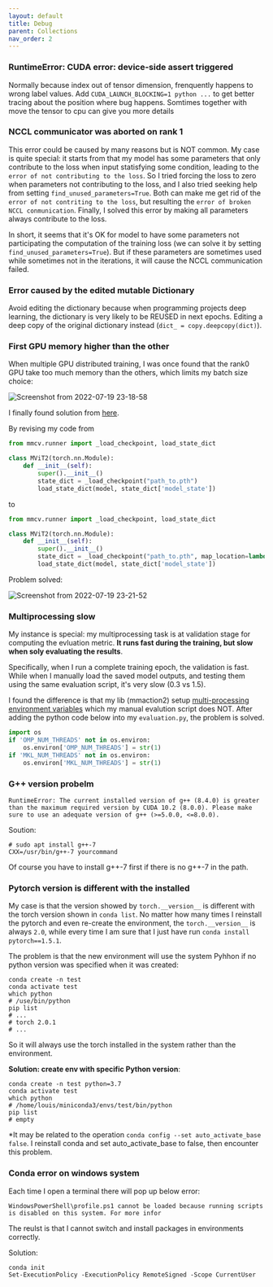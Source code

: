```yaml
---
layout: default
title: Debug
parent: Collections
nav_order: 2
---
```



### RuntimeError: CUDA error: device-side assert triggered
Normally because index out of tensor dimension, frenquently happens to wrong label values.
Add `CUDA_LAUNCH_BLOCKING=1 python ...` to get better tracing about the position where bug happens. Somtimes together with move the tensor to cpu can give you more details

### NCCL communicator was aborted on rank 1
This error could be caused by many reasons but is NOT common. My case is quite special: it starts from that my model has some parameters that only contribute to the loss when input statisfying some condition, leading to the `error of not contributing to the loss`. So I tried forcing the loss to zero when parameters not contributing to the loss, and I also tried seeking help from setting `find_unused_parameters=True`. Both can make me get rid of the `error of not contriting to the loss`, but resulting the `error of broken NCCL conmunication`. Finally, I solved this error by making all parameters always contribute to the loss.

In short, it seems that it's OK for model to have some parameters not participating the computation of the training loss (we can solve it by setting `find_unused_parameters=True`). But if these parameters are sometimes used while sometimes not in the iterations, it will cause the NCCL communication failed.

### Error caused by the edited mutable Dictionary
Avoid editing the dictionary because when programming projects deep learning, the dictionary is very likely to be REUSED in next epochs. Editing a deep copy of the original dictionary instead (`dict_ = copy.deepcopy(dict)`).

### First GPU memory higher than the other
When multiple GPU distributed training, I was once found that the rank0 GPU take too much memory than the others, which limits my batch size choice:

![Screenshot from 2022-07-19 23-18-58](https://user-images.githubusercontent.com/42603768/179787093-64e697a8-4baf-4378-9131-7cfe568ce0eb.png)

I finally found solution from [here](https://discuss.pytorch.org/t/multiple-gpu-use-significant-first-gpu-memory-consumption/48846/7?u=chongkai_lu).

By revising my code from
```python
from mmcv.runner import _load_checkpoint, load_state_dict

class MViT2(torch.nn.Module):
    def __init__(self):
        super().__init__()
        state_dict = _load_checkpoint("path_to.pth")
        load_state_dict(model, state_dict['model_state'])
```
to 
```python
from mmcv.runner import _load_checkpoint, load_state_dict

class MViT2(torch.nn.Module):
    def __init__(self):
        super().__init__()
        state_dict = _load_checkpoint("path_to.pth", map_location=lambda storage, loc: storage)
        load_state_dict(model, state_dict['model_state'])
```
Problem solved:

![Screenshot from 2022-07-19 23-21-52](https://user-images.githubusercontent.com/42603768/179787709-4e170813-9e42-404a-8c27-afbb777e7ca4.png)

### Multiprocessing slow
My instance is special: my multiprocessing task is at validation stage for computing the evluation metric. **It runs fast during the training, but slow when soly evaluating the results**. 

Specifically, when I run a complete training epoch, the validation is fast. While when I manually load the saved model outputs, and testing them using the same evaluation script, it's very slow (0.3 vs 1.5). 

I found the difference is that my lib (mmaction2) setup [multi-processing environment variables](https://github.com/open-mmlab/mmaction2/blob/fa3221f23168f8e1d964e3d56b0af7d7861a03d2/mmaction/utils/setup_env.py#L30) which my manual evalution script does NOT. After adding the python code below into my `evaluation.py`, the problem is solved.
```python
import os
if 'OMP_NUM_THREADS' not in os.environ:
    os.environ['OMP_NUM_THREADS'] = str(1)
if 'MKL_NUM_THREADS' not in os.environ:
    os.environ['MKL_NUM_THREADS'] = str(1)
```

### G++ version probelm
```terminal
RuntimeError: The current installed version of g++ (8.4.0) is greater than the maximum required version by CUDA 10.2 (8.0.0). Please make sure to use an adequate version of g++ (>=5.0.0, <=8.0.0).
```
Soution:
```terminal
# sudo apt install g++-7
CXX=/usr/bin/g++-7 yourcommand
```
Of course you have to install g++-7 first if there is no g++-7 in the path.

### Pytorch version is different with the installed
My case is that the version showed by `torch.__version__` is different with the torch version shown in `conda list`. No matter how many times I reinstall the pytorch and even re-create the environment, the `torch.__version__` is always `2.0`, while every time I am sure that I just have run `conda install pytorch==1.5.1`.

The problem is that the new environment will use the system Pyhhon if no python version was specified when it was created:
```terminal
conda create -n test
conda activate test
which python
# /use/bin/python
pip list
# ...
# torch 2.0.1
# ...
```
So it will always use the torch installed in the system rather than the environment.

**Solution: create env with specific Python version**:
```terminal
conda create -n test python=3.7
conda activate test
which python
# /home/louis/miniconda3/envs/test/bin/python
pip list
# empty
```
*It may be related to the operation `conda config --set auto_activate_base false`. I reinstall conda and set auto_activate_base to false, then encounter this problem.

### Conda error on windows system
Each time I open a terminal there will pop up below error:
```terminal
WindowsPowerShell\profile.ps1 cannot be loaded because running scripts is disabled on this system. For more infor
```
The reulst is that I cannot switch and install packages in environments correctly.

Solution:
```terminal
conda init
Set-ExecutionPolicy -ExecutionPolicy RemoteSigned -Scope CurrentUser
```

